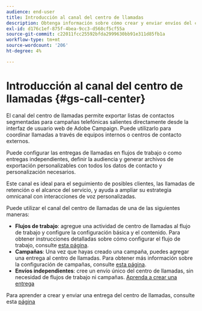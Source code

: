 ```yaml
---
audience: end-user
title: Introducción al canal del centro de llamadas
description: Obtenga información sobre cómo crear y enviar envíos del centro de llamadas con Adobe Campaign Web
exl-id: d176c1ef-875f-4bea-9cc3-d568cf5cf55a
source-git-commit: c22011fcc25592bfda2999630bb91e311d85fb1a
workflow-type: tm+mt
source-wordcount: '206'
ht-degree: 4%

---
```


# Introducción al canal del centro de llamadas {#gs-call-center}

El canal del centro de llamadas permite exportar listas de contactos segmentadas para campañas telefónicas salientes directamente desde la interfaz de usuario web de Adobe Campaign. Puede utilizarlo para coordinar llamadas a través de equipos internos o centros de contacto externos.

Puede configurar las entregas de llamadas en flujos de trabajo o como entregas independientes, definir la audiencia y generar archivos de exportación personalizables con todos los datos de contacto y personalización necesarios.

Este canal es ideal para el seguimiento de posibles clientes, las llamadas de retención o el alcance del servicio, y ayuda a ampliar su estrategia omnicanal con interacciones de voz personalizadas.

Puede utilizar el canal del centro de llamadas de una de las siguientes maneras:

* **Flujos de trabajo**: agregue una actividad de centro de llamadas al flujo de trabajo y configure la configuración básica y el contenido. Para obtener instrucciones detalladas sobre cómo configurar el flujo de trabajo, consulte [esta página](../workflows/gs-workflow-creation.md).
* **Campañas**: Una vez que hayas creado una campaña, puedes agregar una entrega al centro de llamadas. Para obtener más información sobre la configuración de campañas, consulte [esta página](../campaigns/gs-campaigns.md).
* **Envíos independientes**: cree un envío único del centro de llamadas, sin necesidad de flujos de trabajo ni campañas. [Aprenda a crear una entrega](../msg/gs-deliveries.md)

Para aprender a crear y enviar una entrega del centro de llamadas, consulte esta [página](../call-center/create-call-center.md)

